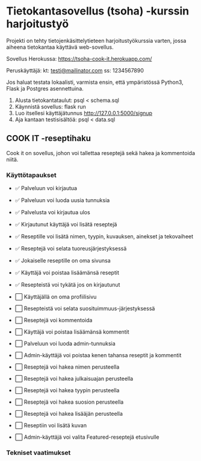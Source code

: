 # Tietokantasovellus (tsoha) -kurssin harjoitustyö

Projekti on tehty tietojenkäsittelytieteen harjoitustyökurssia varten, jossa aiheena tietokantaa käyttävä web-sovellus.

Sovellus Herokussa: https://tsoha-cook-it.herokuapp.com/

Peruskäyttäjä:
kt: testi@mailinator.com
ss: 1234567890

Jos haluat testata lokaalisti, varmista ensin, että ympäristössä Python3, Flask ja Postgres asennettuina.
1. Alusta tietokantataulut: psql < schema.sql
2. Käynnistä sovellus: flask run
3. Luo itsellesi käyttäjätunnus http://127.0.0.1:5000/signup 
3. Aja kantaan testisisältöä: psql < data.sql

## COOK IT -reseptihaku

Cook it on sovellus, johon voi tallettaa reseptejä sekä hakea ja kommentoida niitä.

### Käyttötapaukset

- :white_check_mark: Palveluun voi kirjautua
- :white_check_mark: Palveluun voi luoda uusia tunnuksia
- :white_check_mark: Palvelusta voi kirjautua ulos
- :white_check_mark: Kirjautunut käyttäjä voi lisätä reseptejä
- :white_check_mark: Reseptille voi lisätä nimen, tyypin, kuvauksen, ainekset ja tekovaiheet
- :white_check_mark: Reseptejä voi selata tuoreusjärjestyksessä
- :white_check_mark: Jokaiselle reseptille on oma sivunsa
- :white_check_mark: Käyttäjä voi poistaa lisäämänsä reseptit
- :white_check_mark: Resepteistä voi tykätä jos on kirjautunut


- :white_large_square: Käyttäjällä on oma profiilisivu
- :white_large_square: Resepteistä voi selata suosituimmuus-järjestyksessä
- :white_large_square: Reseptejä voi kommentoida
- :white_large_square: Käyttäjä voi poistaa lisäämänsä kommentit
- :white_large_square: Palveluun voi luoda admin-tunnuksia
- :white_large_square: Admin-käyttäjä voi poistaa kenen tahansa reseptit ja kommentit
- :white_large_square: Reseptejä voi hakea nimen perusteella
- :white_large_square: Reseptejä voi hakea julkaisuajan perusteella
- :white_large_square: Reseptejä voi hakea tyypin perusteella
- :white_large_square: Reseptejä voi hakea suosion perusteella
- :white_large_square: Reseptejä voi hakea lisääjän perusteella
- :white_large_square: Reseptiin voi lisätä kuvan
- :white_large_square: Admin-käyttäjä voi valita Featured-reseptejä etusivulle

### Tekniset vaatimukset
